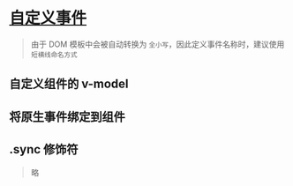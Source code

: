 # [自定义事件](https://cn.vuejs.org/v2/guide/components-custom-events.html)

> 由于 DOM 模板中会被自动转换为 `全小写`，因此定义事件名称时，建议使用 `短横线命名方式`

## 自定义组件的 v-model

## 将原生事件绑定到组件

## .sync 修饰符

> 略